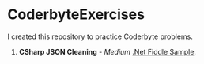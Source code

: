 # CoderbyteExercises
I created this repository to practice Coderbyte problems.


1. **CSharp JSON Cleaning** - *Medium* [.Net Fiddle Sample](https://dotnetfiddle.net/GptZ1w).
